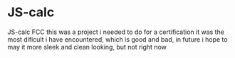 # JS-calc
JS-calc FCC
this was a project i needed to do for a certification
it was the most dificult i have encountered, which is good and bad, in future i hope to may it more sleek and clean looking, but not right now
